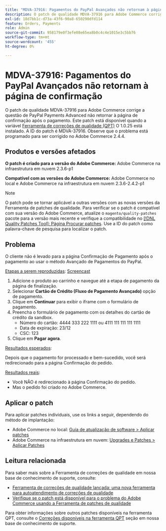 ```yaml
---
title: "MDVA-37916: Pagamentos do PayPal Avançados não retornam à página de confirmação"
description: O patch de qualidade MDVA-37916 para Adobe Commerce corrige a questão de PayPal Payments Advanced não retornar à página de confirmação após o pagamento. Este patch está disponível quando a [Ferramenta de correções de qualidade (QPT)](https://devdocs.magento.com/guides/v2.4/comp-mgr/patching.html#mqp) 1.0.25 está instalada. A ID do patch é MDVA-37916. Observe que o problema está programado para ser corrigido no Adobe Commerce 2.4.4.
exl-id: 18d7bb1c-d73a-43f6-90a8-650290dfd114
feature: Orders, Payments
role: Admin
source-git-commit: 958179e0f3efe08e65ea8b0c4c4e1015e3c5bb76
workflow-type: tm+mt
source-wordcount: '455'
ht-degree: 0%

---
```


# MDVA-37916: Pagamentos do PayPal Avançados não retornam à página de confirmação

O patch de qualidade MDVA-37916 para Adobe Commerce corrige a questão de PayPal Payments Advanced não retornar à página de confirmação após o pagamento. Este patch está disponível quando a variável [Ferramenta de correções de qualidade (QPT)](https://devdocs.magento.com/guides/v2.4/comp-mgr/patching.html#mqp) O 1.0.25 está instalado. A ID do patch é MDVA-37916. Observe que o problema está programado para ser corrigido no Adobe Commerce 2.4.4.

## Produtos e versões afetados

**O patch é criado para a versão do Adobe Commerce:**
Adobe Commerce na infraestrutura em nuvem 2.3.6-p1

**Compatível com as versões do Adobe Commerce:**
Adobe Commerce no local e Adobe Commerce na infraestrutura em nuvem 2.3.6-2.4.2-p1

>[!NOTE]
>
>O patch pode se tornar aplicável a outras versões com as novas versões da Ferramenta de patches de qualidade. Para verificar se o patch é compatível com sua versão do Adobe Commerce, atualize o `magento/quality-patches` pacote para a versão mais recente e verifique a compatibilidade no [[!DNL Quality Patches Tool]: Página Procurar patches](https://devdocs.magento.com/quality-patches/tool.html#patch-grid). Use a ID do patch como palavra-chave de pesquisa para localizar o patch.

## Problema

O cliente não é levado para a página Confirmação de Pagamento após o pagamento ao usar o método Avançado de Pagamentos do PayPal.

<u>Etapas a serem reproduzidas</u>: [Screencast](https://assets.adobe.com/public/025d479b-5796-4772-6f3d-adc86306a799)

1. Adicione o produto ao carrinho e navegue até a etapa de pagamento da página de finalização.
1. Selecionar **Cartão de Crédito (Fluxo de Pagamento Avançado)** opção de pagamento.
1. Clique em **Continuar** para exibir o iframe com o formulário de pagamento.
1. Preencha o formulário de pagamento com os detalhes do cartão de crédito da sandbox.
   * Número do cartão: 4444 333 222 1111 ou 4111 111 111 111 1111
   * Data de expiração: 23/12
   * CSC: 123
1. Clique em **Pagar agora**.

<u>Resultados esperados</u>:

Depois que o pagamento for processado e bem-sucedido, você será redirecionado para a página Confirmação do pedido.

<u>Resultados reais</u>:

* Você NÃO é redirecionado à página Confirmação do pedido.
* Mas o pedido foi criado no Adobe Commerce.

## Aplicar o patch

Para aplicar patches individuais, use os links a seguir, dependendo do método de implantação:

* Adobe Commerce no local: [Guia de atualização de software > Aplicar patches](https://devdocs.magento.com/guides/v2.4/comp-mgr/patching/mqp.html)
* Adobe Commerce na infraestrutura em nuvem: [Upgrades e Patches > Aplicar Patches](https://devdocs.magento.com/cloud/project/project-patch.html)

## Leitura relacionada

Para saber mais sobre a Ferramenta de correções de qualidade em nossa base de conhecimento de suporte, consulte:

* [Ferramenta de correções de qualidade lançada: uma nova ferramenta para autoatendimento de correções de qualidade](/help/announcements/adobe-commerce-announcements/magento-quality-patches-released-new-tool-to-self-serve-quality-patches.md)
* [Verifique se o patch está disponível para o problema do Adobe Commerce usando a Ferramenta de patches de qualidade](/help/support-tools/patches-available-in-qpt-tool/check-patch-for-magento-issue-with-magento-quality-patches.md)

Para obter informações sobre outros patches disponíveis na ferramenta QPT, consulte o [Correções disponíveis na ferramenta QPT](https://support.magento.com/hc/en-us/sections/360010506631-Patches-available-in-QPT-tool-) seção em nossa base de conhecimento de suporte.
